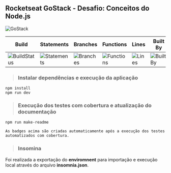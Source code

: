 ## Rocketseat GoStack - Desafio: Conceitos do Node.js

<img alt="GoStack" src="https://storage.googleapis.com/golden-wind/bootcamp-gostack/header-desafios.png" />

| Build | Statements | Branches | Functions | Lines | Built By | We Love |
| ------ | ------ | ------- | ------- | ------ | -------| ------- |
| ![BuildStatus](#buildstatus#) | ![Statements](#statements# "Make me better!") | ![Branches](#branches# "Make me better!") | ![Functions](#functions# "Make me better!") | ![Lines](#lines# "Make me better!") | ![BuiltBy](https://img.shields.io/badge/TypeScript-Lovers-black.svg "img.shields.io") | ![ForTheBadge](https://img.shields.io/badge/Using-Badges-red.svg "ForTheBadge")

> ### Instalar dependências e execução da aplicação

```
npm install
npm run dev
```

> ### Execução dos testes com cobertura e atualização do documentação

```
npm run make-readme

As badges acima são criadas automaticamente após a execução dos testes automatizados com cobertura.
```

> ### Insomina

Foi realizada a exportação do **enviromnent** para importação e execução local através do arquivo **insomnia.json**.
